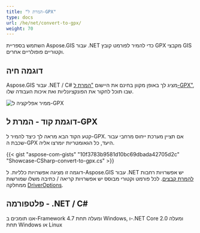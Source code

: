 ```yaml
---
title: "המרת ל-GPX"
type: docs
url: /he/net/convert-to-gpx/
weight: 70
---
```


השתמש בספריית Aspose.GIS עבור .NET כדי להמיר לפורמט קובץ GPX מקבצי GIS וקטוריים פופולריים אחרים.

## **דוגמה חיה**

Aspose.GIS עבור .NET / C# מציג לך באופן מקוון בחינם את היישום ["המרת ל-GPX"](https://products.aspose.app/gis/conversion/convert-to-gpx), שבו תוכל לחקור את הפונקציונליות ואת איכות העבודה שלו.

![ ממיר אפליקציה ל-GPX](conversion.png)

## **דוגמת קוד - המרת ל-GPX**

קטע הקוד הבא מראה לך כיצד להמיר ל-GPX. אם תציין מערכת ייחוס מרחבי עבור שכבת ה-GPX היעד, כל הגאומטריות יומרצו אליה. 

{{< gist "aspose-com-gists" "10f3783b9581d10bc69dbada42705d2c" "Showcase-CSharp-convert-to-gpx.cs" >}}

דוגמה זו מציגה אפשרויות כלליות. ל-Aspose.GIS עבור .NET יש אפשרויות רחבות [להמרת קבצים](https://docs.aspose.com/gis/net/vector-layers/). לכל פורמט וקטורי מבוסס יש אפשרויות קריאה / כתיבה משלו שמורשות ממחלקה [DriverOptions](https://reference.aspose.com/gis/net/aspose.gis/driveroptions).

## **פלטפורמה - .NET / C#**

אנו תומכים ב-Framework 4.7 ומעלה תחת Windows, ו-.NET Core 2.0 ומעלה תחת Windows או Linux
